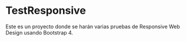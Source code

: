 # TestResponsive
Este es un proyecto donde se harán varias pruebas de Responsive Web Design usando Bootstrap 4.
